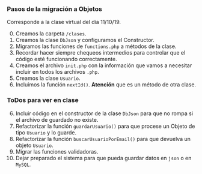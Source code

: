 ### Pasos de la migración a Objetos
Corresponde a la clase virtual del día 11/10/19.

0. Creamos la carpeta `/clases`.
1. Creamos la clase `DbJson` y configuramos el Constructor.
2. Migramos las funciones de `functions.php` a métodos de la clase.
3. Recordar hacer siempre chequeos intermedios para controlar que el código esté funcionando correctamente.
4. Creamos el archivo `init.php` con la información que vamos a necesitar incluir en todos los archivos `.php`.
4. Creamos la clase `Usuario`.
5. Incluimos la función `nextId()`. **Atención** que es un método de otra clase.

### ToDos para ver en clase
6. Incluir código en el constructor de la clase `DbJson` para que no rompa si el archivo de guardado no existe.
6. Refactorizar la función `guardarUsuario()` para que procese un Objeto de tipo `Usuario` y lo guarde.
7. Refactorizar la función `buscarUsuarioPorEmail()` para que devuelva un objeto `Usuario`.
9. Migrar las funciones validadoras.
10. Dejar preparado el sistema para que pueda guardar datos en `json` o en `MySQL`.
